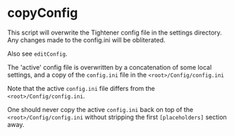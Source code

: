 # copyConfig

This script will overwrite the Tightener config file in the settings directory. Any changes made to the config.ini will be obliterated.

Also see `editConfig`.

The 'active' config file is overwritten by a concatenation of some local settings, and a copy of the `config.ini` file in the `<root>/Config/config.ini`

Note that the active `config.ini` file differs from the `<root>/Config/config.ini`. 

One should never copy the active `config.ini` back on top of the `<root>/Config/config.ini` without stripping the first `[placeholders]` section away.



